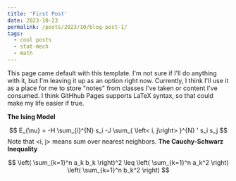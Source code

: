 ```yaml
---
title: 'First Post'
date: 2023-10-23
permalink: /posts/2023/10/blog-post-1/
tags:
  - cool posts
  - stat-mech
  - math
---
```


This page came default with this template. I'm not sure if I'll do anything with it, but I'm leaving it up as an option right now. Currently, I think I'll use it as a place for me to store "notes" from classes I've taken or content I've consumed. I think GitHhub Pages supports LaTeX syntax, so that could make my life easier if true.

**The Ising Model**


$$ E_{\nu} = -H \sum_{i}^{N} s_i  -J \sum_{ \left< i, j\right> }^{N}  ' s_i s_j $$
Note that <i, j> means sum over nearest neighbors.
**The Cauchy-Schwarz Inequality**

$$
\left( \sum_{k=1}^n a_k b_k \right)^2 \leq \left( \sum_{k=1}^n a_k^2 \right) \left( \sum_{k=1}^n b_k^2 \right)
$$
